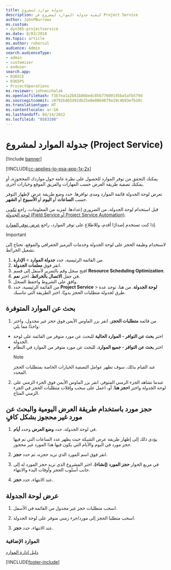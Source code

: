 ```yaml
---
title: جدولة موارد لمشروع
description: كيفية جدولة الموارد لمشروع في Project Service
author: JohnPBurrows
ms.custom:
- dyn365-projectservice
ms.date: 8/03/2018
ms.topic: article
ms.author: ruhercul
audience: Admin
search.audienceType:
- admin
- customizer
- enduser
search.app:
- D365CE
- D365PS
- ProjectOperations
ms.reviewer: johnmichalak
ms.openlocfilehash: f3b7ea1a2b81b86bedc85b77689145ba5afb579d
ms.sourcegitcommit: c0792bd65d92db25e0e8864879a19c4b93efb10c
ms.translationtype: HT
ms.contentlocale: ar-SA
ms.lasthandoff: 04/14/2022
ms.locfileid: "8583108"
---
```

# <a name="schedule-resources-for-a-project-project-service"></a>جدولة الموارد لمشروع (Project Service)

[!include [banner](../includes/psa-now-project-operations.md)]

[!INCLUDE[cc-applies-to-psa-app-1x-2x](../includes/cc-applies-to-psa-app-1x-2x.md)]

يمكنك التحقق من توفر الموارد للحصول على نظرة عامة حول مواردك المحجوزة، أو يمكنك تصفية طريقة العرض حسب المهارات والفريق الموقع وخيارات أخرى.  
  
تعرض لوحة الجدولة قائمة الموارد ومدى توافرها. حدد وضع طريقة عرض لإظهار التوفر حسب **الساعات** أو **اليوم** أو **الأسبوع** أو **الشهر**.  
  
قبل استخدام لوحة الجدولة، من الضروري إعدادها. لمزيد من المعلومات، راجع [تكوين لوحة الجدولة (Field Service أو Project Service Automation)](/dynamics365/field-service/configure-schedule-board).
  
إذا كنت تستخدم إصدارًا أقدم، وللاطلاع على توفر الموارد، راجع [عرض توفر الموارد](../psa/view-resource-availability.md).  

> [!IMPORTANT]
>  لاستخدام وظيفة الحجز على لوحة الجدولة وخدمات الترميز الجغرافي والموقع، تحتاج إلى تشغيل الخرائط.  
> 
> 1. من القائمة الرئيسية، حدد **جدولة الموارد** > **الإدارة**.  
> 2. انقر فوق **معلمات الجدولة**.  
> 3. افتح سجل وقم بالتمرير لأسفل إلى قسم **Resource Scheduling Optimization**.  
> 4. في حقل **الاتصال بالخرائط**، اختر **نعم**.  
> 5. وافق على الشروط واحفظ السجل.  
> 6. من القائمة الرئيسية، حدد **Project Service** > **لوحة الجدولة**. من هنا، توجد عدة طرق لجدولة متطلبات الحجز يدويًا. اختر الطريقة التي تناسبك.
  
## <a name="find-available-resources"></a>بحث عن الموارد المتوفرة

1.  من قائمة **متطلبات الحجز**، انقر بزر الماوس الأيمن فوق حجز غير مجدول، واختر واحدًا مما يلي:  
  
- اختر **بحث عن التوافر - الموارد الحالية‬** للبحث عن مورد متوفر من القائمة على لوحة الجدولة.  
- اختر **‏‫بحث عن التوافر - جميع الموارد‬**، للبحث عن مورد متوفر من الموارد في النظام  
   > [!NOTE]
   >  عند القيام بذلك، سوف تظهر عوامل التصفية الخيارات الخاصة بمتطلبات الحجز المحدد.  
  
2. عندما تشاهد الجزء الزمني المتوفر، انقر بزر الماوس الأيمن فوق الجزء الزمني على لوحة الجدولة واختر **احجز هنا**. أو، اعمل على سحب وإفلات متطلبات الحجز في الجزء الزمني المتاح.  
  

## <a name="book-a-resource-using-the-daily-view-and-find-whos-under-booked"></a>حجز مورد باستخدام طريقة العرض اليومية والبحث عن مورد غير محجوز بشكل كافٍ
  
1.  في لوحة الجدولة، حدد **وضع العرض** وحدد **أيام**.  
  
    يؤدي ذلك إلى إظهار طريقة عرض الشبكة حيث يظهر عدد الساعات التي تم فيها حجز مورد في اليوم والأيام التي يكون فيها هذا المورد غير محجوز.  
  
2.  انقر فوق اسم المورد الذي تريد حجزه، ثم حدد **حجز**.  
  
3.  في مربع الحوار **حجز المورد (إنشاء)**، اختر المشروع الذي تريد حجز المورد له إلى جانب أسلوب الحجز وأوقات البدء والانتهاء.  
  
4.  عند الانتهاء، حدد **حجز**.  
  
## <a name="view-to-the-schedule-board"></a>عرض لوحة الجدولة
  
1.  اسحب متطلبات حجز غير مجدول من القائمة في الأسفل.  
  
2.  اسحب متطلبا الحجز إلى مورد/جزء زمني متوفر على لوحة الجدولة.  
  
3.  عند الانتهاء، حدد **حجز**.  
  
### <a name="additional-resources"></a>الموارد الإضافية  
 [دليل إدارة الموارد](../psa/resource-manager-guide.md)


[!INCLUDE[footer-include](../includes/footer-banner.md)]
